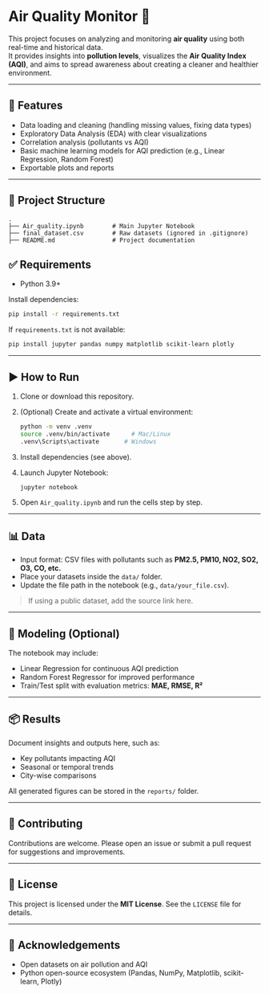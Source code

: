 # Air Quality Monitor 🫧

This project focuses on analyzing and monitoring **air quality** using both real-time and historical data.  
It provides insights into **pollution levels**, visualizes the **Air Quality Index (AQI)**, and aims to spread awareness about creating a cleaner and healthier environment.

---

## 🔧 Features

* Data loading and cleaning (handling missing values, fixing data types)
* Exploratory Data Analysis (EDA) with clear visualizations
* Correlation analysis (pollutants vs AQI)
* Basic machine learning models for AQI prediction (e.g., Linear Regression, Random Forest)
* Exportable plots and reports

---

## 📁 Project Structure

```plaintext
.
├── Air_quality.ipynb        # Main Jupyter Notebook
├── final_dataset.csv        # Raw datasets (ignored in .gitignore)
├── README.md                # Project documentation
```

## ✅ Requirements

* Python 3.9+

Install dependencies:

```bash
pip install -r requirements.txt
```

If `requirements.txt` is not available:

```bash
pip install jupyter pandas numpy matplotlib scikit-learn plotly
```

---

## ▶️ How to Run

1. Clone or download this repository.
2. (Optional) Create and activate a virtual environment:

   ```bash
   python -m venv .venv
   source .venv/bin/activate      # Mac/Linux
   .venv\Scripts\activate       # Windows
   ```
3. Install dependencies (see above).
4. Launch Jupyter Notebook:

   ```bash
   jupyter notebook
   ```
5. Open `Air_quality.ipynb` and run the cells step by step.

---

## 📊 Data

* Input format: CSV files with pollutants such as **PM2.5, PM10, NO2, SO2, O3, CO, etc.**
* Place your datasets inside the `data/` folder.
* Update the file path in the notebook (e.g., `data/your_file.csv`).

> If using a public dataset, add the source link here.

---

## 🧠 Modeling (Optional)

The notebook may include:

* Linear Regression for continuous AQI prediction
* Random Forest Regressor for improved performance
* Train/Test split with evaluation metrics: **MAE, RMSE, R²**

---

## 📦 Results

Document insights and outputs here, such as:

* Key pollutants impacting AQI
* Seasonal or temporal trends
* City-wise comparisons

All generated figures can be stored in the `reports/` folder.

---
## 🤝 Contributing

Contributions are welcome. Please open an issue or submit a pull request for suggestions and improvements.

---

## 📝 License

This project is licensed under the **MIT License**. See the `LICENSE` file for details.

---

## 🙏 Acknowledgements

* Open datasets on air pollution and AQI
* Python open-source ecosystem (Pandas, NumPy, Matplotlib, scikit-learn, Plotly)
